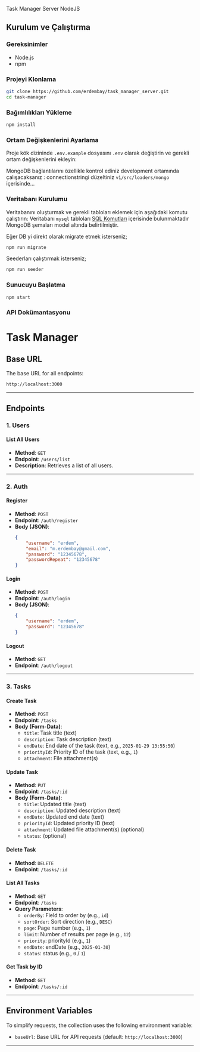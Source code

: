 Task Manager Server NodeJS
## Kurulum ve Çalıştırma

### Gereksinimler
- Node.js
- npm

### Projeyi Klonlama
```bash
git clone https://github.com/erdembay/task_manager_server.git
cd task-manager
```

### Bağımlılıkları Yükleme
```bash
npm install
```

### Ortam Değişkenlerini Ayarlama
Proje kök dizininde `.env.example` dosyasını `.env`  olarak değiştirin ve gerekli ortam değişkenlerini ekleyin:

MongoDB bağlantılarını özellikle kontrol ediniz development ortamında çalışacaksanız : connectionstringi düzeltiniz
`v1/src/loaders/mongo` içerisinde...


### Veritabanı Kurulumu
Veritabanını oluşturmak ve gerekli tabloları eklemek için aşağıdaki komutu çalıştırın:
Veritabanı `mysql` tabloları [SQL Komutları](sql.sql) içerisinde bulunmaktadır
MongoDB şemaları model altında belirtilmiştir.

Eğer DB yi direkt olarak migrate etmek isterseniz;
```bash
npm run migrate
```

Seederları çalıştırmak isterseniz;
```bash
npm run seeder
```

### Sunucuyu Başlatma
```bash
npm start
```

### API Dokümantasyonu
# Task Manager

## Base URL
The base URL for all endpoints:
```
http://localhost:3000
```

---

## Endpoints

### 1. **Users**
#### List All Users
- **Method**: `GET`
- **Endpoint**: `/users/list`
- **Description**: Retrieves a list of all users.

---

### 2. **Auth**
#### Register
- **Method**: `POST`
- **Endpoint**: `/auth/register`
- **Body (JSON)**:
  ```json
  {
      "username": "erdem",
      "email": "m.erdembay@gmail.com",
      "password": "12345678",
      "passwordRepeat": "12345678"
  }
  ```

#### Login
- **Method**: `POST`
- **Endpoint**: `/auth/login`
- **Body (JSON)**:
  ```json
  {
      "username": "erdem",
      "password": "12345678"
  }
  ```

#### Logout
- **Method**: `GET`
- **Endpoint**: `/auth/logout`

---

### 3. **Tasks**

#### Create Task
- **Method**: `POST`
- **Endpoint**: `/tasks`
- **Body (Form-Data)**:
  - `title`: Task title (text)
  - `description`: Task description (text)
  - `endDate`: End date of the task (text, e.g., `2025-01-29 13:55:50`)
  - `priorityId`: Priority ID of the task (text, e.g., `1`)
  - `attachment`: File attachment(s)

#### Update Task
- **Method**: `PUT`
- **Endpoint**: `/tasks/:id`
- **Body (Form-Data)**:
  - `title`: Updated title (text)
  - `description`: Updated description (text)
  - `endDate`: Updated end date (text)
  - `priorityId`: Updated priority ID (text)
  - `attachment`: Updated file attachment(s) (optional)
  - `status`: (optional)

#### Delete Task
- **Method**: `DELETE`
- **Endpoint**: `/tasks/:id`

#### List All Tasks
- **Method**: `GET`
- **Endpoint**: `/tasks`
- **Query Parameters**:
  - `orderBy`: Field to order by (e.g., `id`)
  - `sortOrder`: Sort direction (e.g., `DESC`)
  - `page`: Page number (e.g., `1`)
  - `limit`: Number of results per page (e.g., `12`)
  - `priority`: priorityId (e.g., `1`)
  - `endDate`: endDate (e.g., `2025-01-30`)
  - `status`: status (e.g., `0` / `1`)

#### Get Task by ID
- **Method**: `GET`
- **Endpoint**: `/tasks/:id`

---

## Environment Variables
To simplify requests, the collection uses the following environment variable:
- `baseUrl`: Base URL for API requests (default: `http://localhost:3000`)

---

